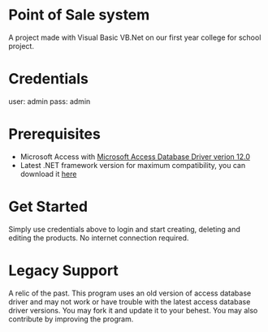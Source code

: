 # Point of Sale system
A project made with Visual Basic VB.Net on our first year college for school project.

# Credentials 
user: admin 
pass: admin

# Prerequisites
* Microsoft Access with [Microsoft Access Database Driver verion 12.0](https://www.microsoft.com/en-us/download/details.aspx?id=13255)
* Latest .NET framework version for maximum compatibility, you can download it [here](https://dotnet.microsoft.com/en-us/download/dotnet-framework)

# Get Started
Simply use credentials above to login and start creating, deleting and editing the products. No internet connection required.

# Legacy Support
A relic of the past. This program uses an old version of access database driver and may not work or have trouble with the latest access database driver versions. You may fork it and update it to your behest. You may also contribute by improving the program.

